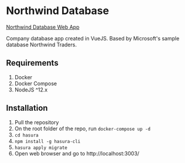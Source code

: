 # Northwind Database
[Northwind Database Web App](http://northwind-vue.site/)

Company database app created in VueJS. Based by Microsoft's sample database Northwind Traders.

## Requirements

1. Docker
2. Docker Compose
3. NodeJS ^12.x

## Installation

1. Pull the repository
2. On the root folder of the repo, run `docker-compose up -d`
3. `cd hasura`
4. `npm install -g hasura-cli`
5. `hasura apply migrate`
6. Open web browser and go to http://localhost:3003/
